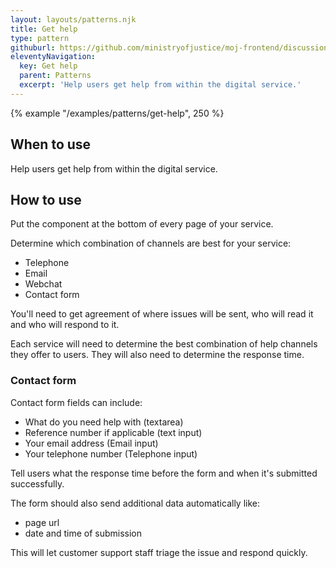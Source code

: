 ```yaml
---
layout: layouts/patterns.njk
title: Get help
type: pattern
githuburl: https://github.com/ministryofjustice/moj-frontend/discussions/718
eleventyNavigation:
  key: Get help
  parent: Patterns
  excerpt: 'Help users get help from within the digital service.'
---
```


{% example "/examples/patterns/get-help", 250 %}

## When to use

Help users get help from within the digital service.

## How to use

Put the component at the bottom of every page of your service.

Determine which combination of channels are best for your service:

- Telephone
- Email
- Webchat
- Contact form

You'll need to get agreement of where issues will be sent, who will read it and who will respond to it.

Each service will need to determine the best combination of help channels they offer to users. They will also need to determine the response time.

### Contact form

Contact form fields can include:

- What do you need help with (textarea)
- Reference number if applicable (text input)
- Your email address (Email input)
- Your telephone number (Telephone input)

Tell users what the response time before the form and when it's submitted successfully.

The form should also send additional data automatically like:

- page url
- date and time of submission

This will let customer support staff triage the issue and respond quickly.
